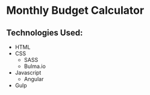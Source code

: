 # Monthly Budget Calculator

## Technologies Used:
- HTML
- CSS
    + SASS
    + Bulma.io
- Javascript
    + Angular
- Gulp
